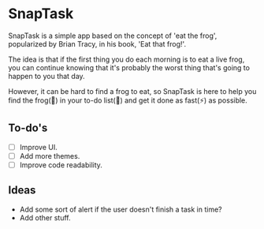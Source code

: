 # SnapTask

SnapTask is a simple app based on the concept of 'eat the frog', popularized by Brian Tracy, in his book, 'Eat that frog!'.

The idea is that if the first thing you do each morning is to eat a live frog, you can continue knowing that it's probably the worst thing that's going to happen to you that day.

However, it can be hard to find a frog to eat, so SnapTask is here to help you find the frog(🐸) in your to-do list(📃) and get it done as fast(⚡) as possible.

## To-do's

- [ ] Improve UI.
- [ ] Add more themes.
- [ ] Improve code readability.

## Ideas

- Add some sort of alert if the user doesn't finish a task in time?
- Add other stuff.